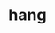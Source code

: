 ---
category: 4-letters
denotation: null
name: hang
reference_link: https://www.etymonline.com/word/hang
root_language: null
root_name: null
title: hang
type: free
word_sums:
- respelling: hang
  sum: 'Hang + '
---
